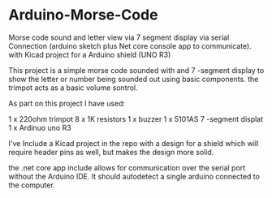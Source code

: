 # Arduino-Morse-Code
Morse code sound and letter view via 7 segment display via serial Connection (arduino sketch plus Net core console app to communicate).  with Kicad project for a Arduino shield (UNO R3)


This project is a simple morse code sounded with and 7 -segment display to show the letter or number being sounded out using basic components.  the trimpot acts as a basic volume sontrol.

As part on this project I have used:

1 x 220ohm trimpot
8 x 1K resistors
1 x buzzer
1 x 5101AS 7 -segment displat
1 x Ardinuo uno R3

I've Include a Kicad project in the repo with a design for a shield which will require header pins as well, but makes the design more solid.

the .net core app include allows for communication over the serial port without the Arduino IDE.  It should autodetect a single arduino connected to the computer.
